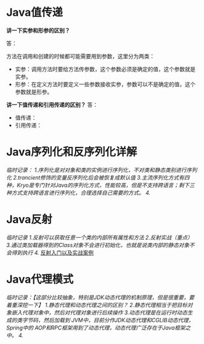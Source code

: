 # Java值传递

**讲一下实参和形参的区别？**

答：

方法在调用和创建的时候都可能需要用到参数，这里分为两类：

- 实参：调用方法时要给方法传参数，这个参数必须是确定的值，这个参数就是实参。
- 形参：在定义方法时要定义一些参数接收实参，参数可以不是确定的值，这个参数就是形参。

**讲一下值传递和引用传递的区别？**
答：
- 值传递：
- 引用传递：


# Java序列化和反序列化详解
*临时记录：
1.序列化是对对象和类的实例进行序列化，不对类和静态类别进行序列化
2.trancient修饰的变量反序列化后会被恢复成默认值
3.主流序列化方式有四种，Kryo是专门针对Java的序列化方式，性能较高，但是不支持跨语言；剩下三种方式支持跨语言进行序列化，合理选择自己需要的方式。
4.*


# Java反射
*临时记录
1.反射可以获取任意一个类的内部所有属性和方法
2.反射实战（重点）
3.通过类加载器得到的Class对象不会进行初始化，也就是说类内部的静态对象不会得到执行
4.*
[反射入门以及实战案例](https://www.cnblogs.com/chanshuyi/p/head_first_of_reflection.html)

# Java代理模式
*临时记录：【这部分比较抽象，特别是JDK动态代理的机制原理，但是很重要，要着重深挖一下】
1.静态代理和动态代理之间的区别？
2.静态代理相当于把目标对象嵌入代理对象中，然后对代理对象进行后续操作
3.动态代理是在运行时动态生成的类字节码，然后加载到 JVM中，目前分作JDK动态代理和CGLIB动态代理，Spring中的 AOP和RPC框架用到了动态代理，动态代理广泛存在于Java框架之中。
4.*